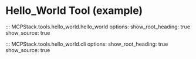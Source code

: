 # Hello_World Tool (example)

::: MCPStack.tools.hello_world.hello_world
    options:
      show_root_heading: true
      show_source: true

::: MCPStack.tools.hello_world.cli
    options:
      show_root_heading: true
      show_source: true
